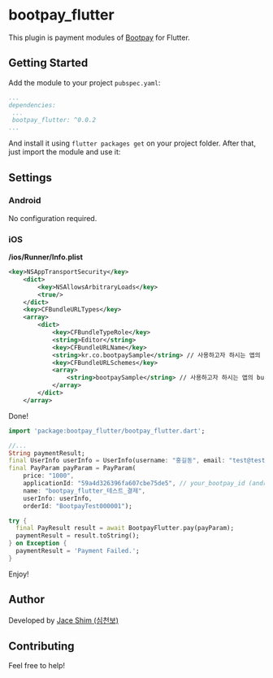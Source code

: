 # bootpay_flutter

This plugin is payment modules of [Bootpay](https://www.bootpay.co.kr) for Flutter.

## Getting Started
Add the module to your project ``pubspec.yaml``:
```yaml
...
dependencies:
 ...
 bootpay_flutter: ^0.0.2
...
```
And install it using ``flutter packages get`` on your project folder. After that, just import the module and use it:

## Settings

### Android
No configuration required.

### iOS
**<your project root>/ios/Runner/Info.plist**

```xml
<key>NSAppTransportSecurity</key>
    <dict>
        <key>NSAllowsArbitraryLoads</key>
        <true/>
    </dict>
    <key>CFBundleURLTypes</key>
    <array>
        <dict>
            <key>CFBundleTypeRole</key>
            <string>Editor</string>
            <key>CFBundleURLName</key>
            <string>kr.co.bootpaySample</string> // 사용하고자 하시는 앱의 bundle url name
            <key>CFBundleURLSchemes</key>
            <array>
                <string>bootpaySample</string> // 사용하고자 하시는 앱의 bundle url scheme
            </array>
        </dict>
    </array>
```

Done!

```dart
import 'package:bootpay_flutter/bootpay_flutter.dart';

//...
String paymentResult;
final UserInfo userInfo = UserInfo(username: "홍길동", email: "test@test.com");
final PayParam payParam = PayParam(
    price: "1000",
    applicationId: "59a4d326396fa607cbe75de5", // your_bootpay_id (android or iOS)
    name: "bootpay_flutter_테스트_결제",
    userInfo: userInfo,
    orderId: "BootpayTest000001");

try {
  final PayResult result = await BootpayFlutter.pay(payParam);
  paymentResult = result.toString();
} on Exception {
  paymentResult = 'Payment Failed.';
}

```
Enjoy!

## Author
Developed by [Jace Shim (심천보)](https://www.facebook.com/jaceshim.kr)

## Contributing

Feel free to help!
